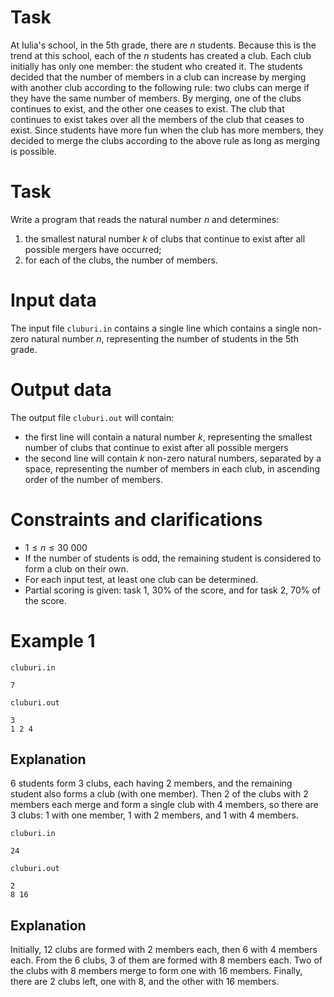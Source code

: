 # Task

At Iulia's school, in the 5th grade, there are $n$ students. Because this is the trend at this school, each of the $n$ students has created a club. Each club initially has only one member: the student who created it. The students decided that the number of members in a club can increase by merging with another club according to the following rule: two clubs can merge if they have the same number of members. By merging, one of the clubs continues to exist, and the other one ceases to exist. The club that continues to exist takes over all the members of the club that ceases to exist.
Since students have more fun when the club has more members, they decided to merge the clubs according to the above rule as long as merging is possible.

# Task

Write a program that reads the natural number $n$ and determines:

1. the smallest natural number $k$ of clubs that continue to exist after all possible mergers have occurred;
2. for each of the clubs, the number of members.

# Input data

The input file `cluburi.in` contains a single line which contains a single non-zero natural number $n$, representing the number of students in the 5th grade.

# Output data

The output file `cluburi.out` will contain:

* the first line will contain a natural number $k$, representing the smallest number of clubs that continue to exist after all possible mergers
* the second line will contain $k$ non-zero natural numbers, separated by a space, representing the number of members in each club, in ascending order of the number of members.

# Constraints and clarifications

* $1 \leq n \leq 30 \ 000$
* If the number of students is odd, the remaining student is considered to form a club on their own.
* For each input test, at least one club can be determined.
* Partial scoring is given: task $1$, $30\%$ of the score, and for task $2$, $70\%$ of the score.

# Example 1

`cluburi.in`
```
7
```

`cluburi.out`
```
3
1 2 4
```

## Explanation

$6$ students form $3$ clubs, each having $2$ members, and the remaining student also forms a club (with one member).
Then $2$ of the clubs with $2$ members each merge and form a single club with $4$ members, so there are $3$ clubs: $1$ with one member, $1$ with $2$ members, and $1$ with $4$ members.

`cluburi.in`
```
24
```

`cluburi.out`
```
2
8 16
```

## Explanation

Initially, $12$ clubs are formed with $2$ members each, then $6$ with $4$ members each.
From the $6$ clubs, $3$ of them are formed with $8$ members each.
Two of the clubs with $8$ members merge to form one with $16$ members. Finally, there are $2$ clubs left, one with $8$, and the other with $16$ members.